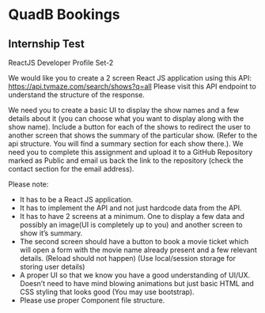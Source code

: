 # QuadB Bookings

## Internship Test

ReactJS Developer Profile Set-2

We would like you to create a 2 screen React JS application using this API:
https://api.tvmaze.com/search/shows?q=all
Please visit this API endpoint to understand the structure of the response.

We need you to create a basic UI to display the show names and a few details about it (you can choose what you want to display along with the show name). Include a button for each of the shows to redirect the user to another screen that shows the summary of the particular show. (Refer to the api structure. You will find a summary section for each show there.). We need you to complete this assignment and upload it to a GitHub Repository marked as Public and email us back the link to the repository (check the contact section for the email address).

Please note:

-   It has to be a React JS application.
-   It has to implement the API and not just hardcode data from the API.
-   It has to have 2 screens at a minimum. One to display a few data and possibly an image(UI is completely up to you) and another screen to show it’s summary.
-   The second screen should have a button to book a movie ticket which will open a form with the movie name already present and a few relevant details. (Reload should not happen) (Use local/session storage for storing user details)
-   A proper UI so that we know you have a good understanding of UI/UX. Doesn’t need to have mind blowing animations but just basic HTML and CSS styling that looks good (You may use bootstrap).
-   Please use proper Component file structure.
